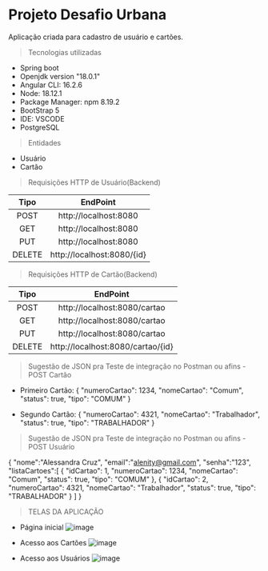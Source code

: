 # Projeto Desafio Urbana


Aplicação criada para cadastro de usuário e cartões.

>Tecnologias utilizadas
- Spring boot
- Openjdk version "18.0.1"
- Angular CLI: 16.2.6
- Node: 18.12.1
- Package Manager: npm 8.19.2
- BootStrap 5
- IDE: VSCODE
- PostgreSQL

>Entidades
- Usuário
- Cartão

>Requisições HTTP de Usuário(Backend)

| Tipo     |  EndPoint   |
|:--------:|:-----------:|
| POST     | http://localhost:8080   |
| GET      | http://localhost:8080 |
| PUT      | http://localhost:8080 |
| DELETE   | http://localhost:8080/{id} |


>Requisições HTTP de Cartão(Backend)

| Tipo     |  EndPoint   |
|:--------:|:-----------:|
| POST     | http://localhost:8080/cartao   |
| GET      | http://localhost:8080/cartao |
| PUT      | http://localhost:8080/cartao |
| DELETE   | http://localhost:8080/cartao/{id} |






>Sugestão de JSON pra Teste de integração no Postman ou afins - POST Cartão

- Primeiro Cartão:
   {
        "numeroCartao": 1234,
        "nomeCartao": "Comum",
        "status": true,
        "tipo": "COMUM"
    }

- Segundo Cartão:
    {
        "numeroCartao": 4321,
        "nomeCartao": "Trabalhador",
        "status": true,
        "tipo": "TRABALHADOR"
    }
   





>Sugestão de JSON pra Teste de integração no Postman ou afins - POST Usuário

{
    "nome":"Alessandra Cruz",
    "email":"alenity@gmail.com",
    "senha":"123",
    "listaCartoes":[
        {
        "idCartao": 1,
        "numeroCartao": 1234,
        "nomeCartao": "Comum",
        "status": true,
        "tipo": "COMUM"
    },
    {
        "idCartao": 2,
        "numeroCartao": 4321,
        "nomeCartao": "Trabalhador",
        "status": true,
        "tipo": "TRABALHADOR"
    }
    ]
}


>TELAS DA APLICAÇÃO
- Página inicial
  ![image](https://github.com/alenitycruz/projeto-desafio-urbana/assets/75428465/74510884-74e2-46ec-a003-ee8c1393704e)

- Acesso aos Cartões
  ![image](https://github.com/alenitycruz/projeto-desafio-urbana/assets/75428465/24ddac7e-fcb9-4501-b2b8-aac083622329)

- Acesso aos Usuários
  ![image](https://github.com/alenitycruz/projeto-desafio-urbana/assets/75428465/47ecf89f-1116-4898-816f-2917c64b8767)


